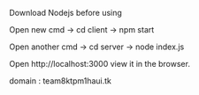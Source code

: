 Download Nodejs before using

Open new cmd -> cd client -> npm start

Open another cmd -> cd server -> node index.js

Open http://localhost:3000  view it in the browser.

domain : team8ktpm1haui.tk
